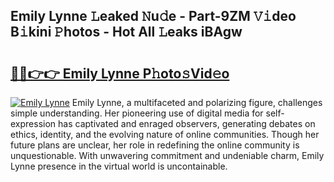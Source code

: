 ## Emily Lynne 𝙻eaked 𝙽u𝚍e - Part-9ZM 𝚅𝚒deo B𝚒kini 𝙿hotos - Hot All 𝙻eaks iBAgw

# <h2><a href="http://ld271v.urlbe.top/?page=Emily+Lynne">🔗🔗👉👉 Emily Lynne P𝚑oto𝚜Vid𝚎o</a></h2>

[![Emily Lynne](https://i.imgur.com/eBuTRDB.gif)](http://ld271v.urlbe.top/?page=Emily+Lynne)
Emily Lynne, a multifaceted and polarizing figure, challenges simple understanding. Her pioneering use of digital media for self-expression has captivated and enraged observers, generating debates on ethics, identity, and the evolving nature of online communities. Though her future plans are unclear, her role in redefining the online community is unquestionable. With unwavering commitment and undeniable charm, Emily Lynne presence in the virtual world is uncontainable.
